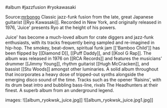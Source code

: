 #album #jazzfusion #ryokawasaki 

Source:[mrbongo](https://mrbongo.bandcamp.com/album/juice)
Classic jazz-funk fusion from the late, great Japanese guitarist [[Ryo Kawasaki]]. Recorded in New York, and originally released in 1976, 'Juice' presents Ryo at the height of his powers.

Juice' has become a much-loved album for crate diggers and jazz-funk enthusiasts, with its tracks frequently being sampled and re-imagined in hip-hop. The smokey, beat-down, spiritual funk jam [['Bamboo Child']] has been flipped by [[Diamond D]], [[Puff Daddy]], and [[Kool G Rap]]. The album was released in 1976 on [[RCA Records]] and features the musicians' drummer [[Jimmy Young]], rhythm guitarist [[Hugh McCracken]], and bassist [[Stu Woods]] amongst other luminaries. A solid album throughout that incorporates a heavy dose of tripped-out synths alongside the emerging disco sound of the time. Tracks such as the opener ‘Raisins’, with its drum beat intro and bubbling bass-line, rivals The Headhunters at their finest. A superb album from an underground legend. 

images:
![[album_ryokwsk_juice.jpg]]
![[album_ryokwsk_juice.jpg1.jpg]]
